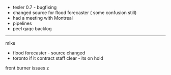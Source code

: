 
- tesler 0.7 - bugfixing
- changed source for flood forecaster ( some confusion still)
- had a meeting with Montreal
- pipelines
- peel qaqc backlog

---------------
mike 
- flood forecaster - source changed
- toronto if it contract staff clear - its on hold

front burner issues z